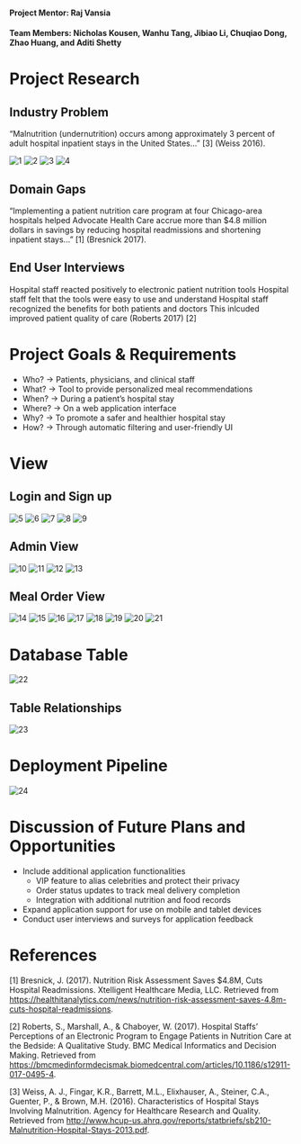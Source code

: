 ####  Project Mentor: Raj Vansia
####  Team Members: Nicholas Kousen, Wanhu Tang, Jibiao Li, Chuqiao Dong, Zhao Huang, and Aditi Shetty

# Project Research
##  Industry Problem
 “Malnutrition (undernutrition) occurs among approximately 3 percent of adult hospital inpatient stays in the United States...” [3] (Weiss 2016).
  
  ![1](images/1.png)
  ![2](images/2.png)
  ![3](images/3.png)
  ![4](images/4.png)

##  Domain Gaps
  “Implementing a patient nutrition care program at four Chicago-area hospitals helped Advocate Health Care accrue more than $4.8 million dollars in savings by reducing hospital
readmissions and shortening inpatient stays...” [1] (Bresnick 2017).

##  End User Interviews
  Hospital staff reacted positively to electronic patient nutrition tools Hospital staff felt that the tools were easy to use and understand Hospital staff recognized the benefits for both patients and doctors
This inlcuded improved patient quality of care (Roberts 2017) [2]

# Project Goals & Requirements
  * Who?	→ Patients, physicians, and clinical staff
  * What?	→ Tool to provide personalized meal recommendations
  * When?	→ During a patient’s hospital stay
  * Where?	→ On a web application interface
  * Why?	→ To promote a safer and healthier hospital stay
  * How?	→ Through automatic filtering and user-friendly UI

# View
##  Login and Sign up
  ![5](images/5.png)
  ![6](images/6.png)
  ![7](images/7.png)
  ![8](images/8.png)
  ![9](images/9.png)
  
##  Admin View
  ![10](images/10.PNG)
  ![11](images/11.PNG)
  ![12](images/12.PNG)
  ![13](images/13.PNG)
  
##  Meal Order View
  ![14](images/14.PNG)
  ![15](images/15.PNG)
  ![16](images/16.PNG)
  ![17](images/17.PNG)
  ![18](images/18.PNG)
  ![19](images/19.PNG)
  ![20](images/20.PNG)
  ![21](images/21.PNG)
  
# Database Table
  ![22](images/22.PNG)
  
##  Table Relationships
   ![23](images/23.PNG)
   
# Deployment Pipeline
  ![24](images/24.PNG)
  
# Discussion of Future Plans and Opportunities
  * Include additional application functionalities
    * VIP feature to alias celebrities and protect their privacy
    * Order status updates to track meal delivery completion
    * Integration with additional nutrition and food records
  * Expand application support for use on mobile and tablet devices
  * Conduct user interviews and surveys for application feedback

# References
[1] Bresnick, J. (2017). Nutrition Risk Assessment Saves $4.8M, Cuts Hospital Readmissions. Xtelligent Healthcare Media, LLC. Retrieved from https://healthitanalytics.com/news/nutrition-risk-assessment-saves-4.8m-cuts-hospital-readmissions.

[2] Roberts, S., Marshall, A., & Chaboyer, W. (2017). Hospital Staffs’ Perceptions of an Electronic Program to Engage Patients in Nutrition Care at the Bedside: A Qualitative Study. BMC Medical Informatics and Decision Making. Retrieved from https://bmcmedinformdecismak.biomedcentral.com/articles/10.1186/s12911-017-0495-4.

[3] Weiss, A. J., Fingar, K.R., Barrett, M.L., Elixhauser, A., Steiner, C.A., Guenter, P., & Brown, M.H. (2016). Characteristics of Hospital Stays Involving Malnutrition. Agency for Healthcare Research and Quality. Retrieved from http://www.hcup-us.ahrq.gov/reports/statbriefs/sb210-Malnutrition-Hospital-Stays-2013.pdf.

